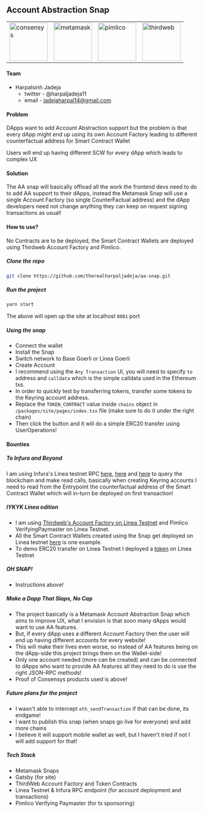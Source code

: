 ## Account Abstraction Snap

<table align="center">
  <tr>
  <td>
  <img width="100px" src="https://avatars.githubusercontent.com/u/10818037?s=200&v=4" align="center" alt="consensys" />
    </td>
  <td>
  <img width="100px" src="https://avatars.githubusercontent.com/u/11744586?s=200&v=4" align="center" alt="metamask" />
    </td>
    <td>
  <img width="100px" src="https://avatars.githubusercontent.com/u/125581500?s=200&v=4" align="center" alt="pimlico" />
    </td>
    <td>
  <img src="https://github.com/thirdweb-dev/typescript-sdk/blob/main/logo.svg?raw=true" width="100" margin="20 20" alt="thirdweb"/>    
    </td>
  </tr>
</table>

#### Team

- Harpalsinh Jadeja
  - twitter - @harpaljadeja11
  - email - jadejaharpal14@gmail.com

#### Problem

DApps want to add Account Abstraction support but the problem is that every dApp might end up using its own Account Factory leading to different counterfactual address for Smart Contract Wallet

Users will end up having different SCW for every dApp which leads to complex UX

#### Solution

The AA snap will basically offload all the work the frontend devs need to do to add AA support to their dApps, instead the Metamask Snap will use a single Account Factory (so single CounterFactual address) and the dApp developers need not change anything they can keep on request signing transactions as usual!

#### How to use?

No Contracts are to be deployed, the Smart Contract Wallets are deployed using Thirdweb Account Factory and Pimlico.

##### Clone the repo

```bash
git clone https://github.com/therealharpaljadeja/aa-snap.git
```

##### Run the project

```bash
yarn start
```

The above will open up the site at localhost `8081` port

##### Using the snap

- Connect the wallet
- Install the Snap
- Switch network to Base Goerli or Linea Goerli
- Create Account
- I recommend using the `Any Transaction` UI, you will need to specify `to` address and `calldata` which is the simple calldata used in the Ethereum txs.
- In order to quickly test by transferring tokens, transfer some tokens to the Keyring account address.
- Replace the `TOKEN_CONTRACT` value inside `chains` object in `/packages/site/pages/index.tsx` file (make sure to do it under the right chain)
- Then click the button and it will do a simple ERC20 transfer using UserOperations!

#### Bounties

##### To Infura and Beyond

I am using Infura's Linea testnet RPC [here](https://github.com/therealharpaljadeja/aa-snap/blob/a183b184b3e19af2e842238b894daf1a5be17f1d/packages/snap/src/keyring.ts#L44), [here](https://github.com/therealharpaljadeja/aa-snap/blob/a183b184b3e19af2e842238b894daf1a5be17f1d/packages/snap/src/keyring.ts#L214) and [here](https://github.com/therealharpaljadeja/aa-snap/blob/a183b184b3e19af2e842238b894daf1a5be17f1d/packages/site/src/pages/index.tsx#L56) to query the blockchain and make read calls, basically when creating Keyring accounts I need to read from the Entrypoint the counterfactual address of the Smart Contract Wallet which will in-turn be deployed on first transaction!

##### IYKYK Linea edition

- I am using [Thirdweb's Account Factory on Linea Testnet](https://thirdweb.com/linea-testnet/0xb68E99D84aCb7C34282086B44bE5105dE7c25496) and Pimlico VerifyingPaymaster on Linea Testnet.
- All the Smart Contract Wallets created using the Snap get deployed on Linea testnet [here](https://goerli.lineascan.build/address/0x92DE48F5896ffb67395832d335999B99F2Cd585F#code) is one example.
- To demo ERC20 transfer on Linea Testnet I deployed a [token](https://thirdweb.com/linea-testnet/0x89274A233b7A48047553408b2aFe1e2815234D26/tokens) on Linea Testnet

##### OH SNAP!

- Instructions above!

##### Make a Dapp That Slaps, No Cap

- The project basically is a Metamask Account Abstraction Snap which aims to improve UX, what I envision is that soon many dApps would want to use AA features.
- But, if every dApp uses a different Account Factory then the user will end up having different accounts for every website!
- This will make their lives even worse, so instead of AA features being on the dApp-side this project brings them on the Wallet-side!
- Only one account needed (more can be created) and can be connected to dApps who want to provide AA features all they need to do is use the right JSON-RPC methods!
- Proof of Consensys products used is above!

##### Future plans for the project

- I wasn't able to intercept `eth_sendTransaction` if that can be done, its endgame!
- I want to publish this snap (when snaps go live for everyone) and add more chains
- I believe it will support mobile wallet as well, but I haven't tried if not I will add support for that!

##### Tech Stack

- Metamask Snaps
- Gatsby (for site)
- ThirdWeb Account Factory and Token Contracts
- Linea Testnet & Infura RPC endpoint (for account deployment and transactions)
- Pimlico Verifying Paymaster (for tx sponsoring)
